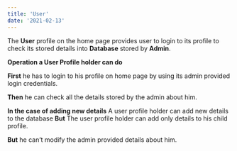 ```yaml
---
title: 'User'
date: '2021-02-13'
---
```


The **User** profile on the home page provides user to login to its profile to check its stored details into **Database** stored by **Admin**.

**Operation a User Profile holder can do**

**First** he has to login to his profile on home page by using its admin provided login credentials.

**Then** he can check all the details stored by the admin about him.

**In the case of adding new details** A user profile holder can add new details to the database **But** The user profile holder can add only details to his child profile.

**But** he can’t modify the admin provided details about him.
